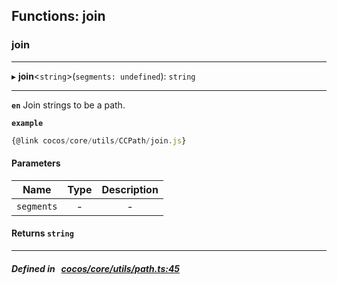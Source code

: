 ## Functions: join

### join


___
▸ **join**<`string`\>(`segments: undefined`): `string`
___


**`en`** Join strings to be a path.



**`example`**

```ts
{@link cocos/core/utils/CCPath/join.js}

```



#### Parameters

| Name | Type | Description |
| :------: | :------: | :------: |
| `segments` | - | - |

#### Returns `string` 
___


##### Defined in &nbsp;   [cocos/core/utils/path.ts:45](https://github.com/cocos-creator/engine/blob/c7bf6b8a9/cocos/core/utils/path.ts#L45)&nbsp;
